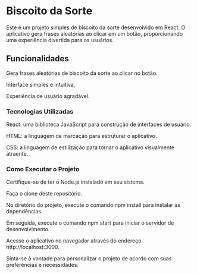 # Biscoito da Sorte

Este é um projeto simples de biscoito da sorte desenvolvido em React. O aplicativo gera frases aleatórias ao clicar em um botão, proporcionando uma experiência divertida para os usuários.

## Funcionalidades
Gera frases aleatórias de biscoito da sorte ao clicar no botão.

Interface simples e intuitiva.

Experiência de usuário agradável.

### Tecnologias Utilizadas
React: uma biblioteca JavaScript para construção de interfaces de usuário.

HTML: a linguagem de marcação para estruturar o aplicativo.

CSS: a linguagem de estilização para tornar o aplicativo visualmente atraente.

### Como Executar o Projeto
Certifique-se de ter o Node.js instalado em seu sistema.

Faça o clone deste repositório.

No diretório do projeto, execute o comando npm install para instalar as dependências.

Em seguida, execute o comando npm start para iniciar o servidor de desenvolvimento.

Acesse o aplicativo no navegador através do endereço http://localhost:3000.

Sinta-se à vontade para personalizar o projeto de acordo com suas preferências e necessidades.
